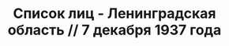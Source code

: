 ---
title: Список лиц - Ленинградская область // 7 декабря 1937 года
description: РГАСПИ, ф.17, т.5, оп.171, дело 413, лист 239
images:
- /disk/pictures/v05/17-171-413-239.jpg
- /disk/pictures/v05/17-171-413-240.jpg
- /disk/pictures/v05/17-171-413-241.jpg
- /disk/pictures/v05/17-171-413-242.jpg
- /disk/pictures/v05/17-171-413-243.jpg
- /disk/pictures/v05/17-171-413-244.jpg
---